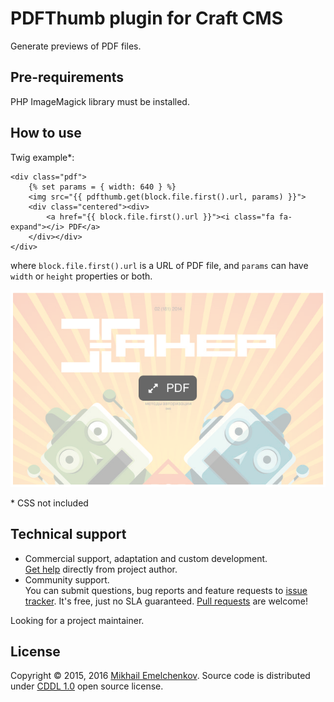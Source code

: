 # PDFThumb plugin for Craft CMS

Generate previews of PDF files.

## Pre-requirements

PHP ImageMagick library must be installed.

## How to use

Twig example*:

    <div class="pdf">
        {% set params = { width: 640 } %}
        <img src="{{ pdfthumb.get(block.file.first().url, params) }}">
        <div class="centered"><div>
            <a href="{{ block.file.first().url }}"><i class="fa fa-expand"></i> PDF</a>
        </div></div>
    </div>

where `block.file.first().url` is a URL of PDF file, and `params` can have `width` or `height` properties or both.

![Screenshot](Readme.png)

\* CSS not included

## Technical support

- Commercial support, adaptation and custom development.  
  [Get help](https://www.Emelchenkov.pro/Services) directly from project author.
- Community support.  
  You can submit questions, bug reports and feature requests to [issue tracker](https://github.com/m-emelchenkov/pdfthumb/issues). It's free, just no SLA guaranteed. [Pull requests](https://github.com/m-emelchenkov/pdfthumb/pulls) are welcome!

Looking for a project maintainer.

## License
Copyright © 2015, 2016 [Mikhail Emelchenkov](https://www.Emelchenkov.pro). Source code is distributed under [CDDL 1.0](https://tldrlegal.com/license/common-development-and-distribution-license-\(cddl-1.0\)-explained) open source license.